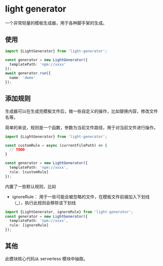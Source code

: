 # light generator

一个非常轻量的模板生成器，用于各种脚手架的生成。

## 使用

```ts
import {LightGenerator} from 'light-generator';

const generator = new LightGenerator({
  templatePath: 'npm://xxxx'
});
await generator.run({
  name: 'demo'
});
```

## 添加规则

生成器可以在生成完模板文件后，做一些自定义的操作，比如替换内容，修改文件名等。

简单的来说，规则是一个函数，参数为当前文件路径，用于对当前文件进行操作。

```ts
import {LightGenerator} from 'light-generator';

const customRule = async (currentFilePath) => {
  // TODO
}

const generator = new LightGenerator({
  templatePath: 'npm://xxxx',
  rule: [customRule]
});
```

内置了一些默认规则，比如

- ignoreRule： 用于一些可能会被忽略的文件，在模板文件前缀加入下划线（_），执行此规则会移除该下划线


```ts
import {LightGenerator, ignoreRule} from 'light-generator';
const generator = new LightGenerator({
  templatePath: 'npm://xxxx',
  rule: [ignoreRule]
});
```


## 其他

此模块核心代码从 serverless 模块中抽取。
